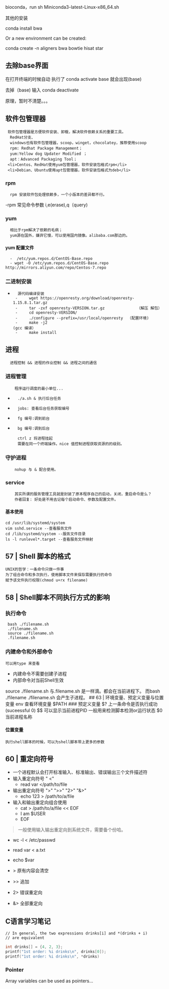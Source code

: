 bioconda，run
sh Miniconda3-latest-Linux-x86_64.sh

其他的安装

conda install bwa

Or a new environment can be created:

conda create -n aligners bwa bowtie hisat star

## 去除base界面
	
在打开终端的时候自动 执行了   conda  activate base 就会出现(base)

去掉（base) 输入 conda deactivate

原理，暂时不清楚。。。

## 软件包管理器
     软件包管理器是方便软件安装、卸载，解决软件依赖关系的重要工具。
      RedHat分支、
      windows也有软件包管理器，scoop，winget，chocolatey，推荐使用scoop
      rpm: Redhat Package Management；
      yum:Yellow dog Updater Modified ；
      apt：Advanced Packaging Tool；
     <li>Centos、RedHat使用yum包管理器，软件安装包格式rpm</li>
     <li>Debian、Ubuntu使用apt包管理器，软件安装包格式为deb</li>

### rpm 
      rpm 安装软件包处理依赖多，一个小版本的差异都不行。
-rpm 常见命令参数
	i,e(erase),q（query)

### yum
      相比于rpm解决了依赖的毛病；
      yum源在国外，嫌弃它慢，可以使用国内镜像。alibaba.com那边的。

#### yum 配置文件
      -  /etc/yum.repos.d/CentOS-Base.repo
      - wget -O /etc/yum.repos.d/CentOS-Base.repo    http://mirrors.aliyun.com/repo/Centos-7.repo

### 二进制安装
-       源代码编译安装
       -     wget https://openresty.org/download/openresty-1.15.8.1.tar.gz
       -     tar -zxf openresty-VERSION.tar.gz              （解压 解包）
       -     cd openresty-VERSION/ 
       -     ./configure --prefix=/usr/local/openresty  （配置环境)
       -     make -j2                                                     (gcc 编译）
       -     make install
## 进程
      进程控制 && 进程的作业控制 && 进程之间的通信
### 进程管理
        程序运行调度的最小单位...
-       ./a.sh & 执行后台任务
-       jobs: 查看后台任务获取编号
-       fg 编号:调到前台
-       bg 编号:调到后台

        ctrl z 将进程挂起
        需要在同一个终端操作。nice 值控制进程获取资源的的级别。
### 守护进程
        nohup 与 & 配合使用。

### service
        其实所谓的服务管理工具就是封装了原本程序自己的启动，关闭，重启命令是么？
        作者回复: 好处是不用去记每个启动命令、参数及配置文件。
#### 基本使用
	cd /usr/lib/systemd/system
	vim sshd.service --查看服务文件
	cd /lib/systemd/system --服务文件目录
	ls -l runlevel*.target --查看服务文件映射


## 57 | Shell 脚本的格式
    UNIX的哲学：一条命令只做一件事
	为了组合命令和多次执行，使用脚本文件来保存需要执行的命令
	赋予该文件执行权限(chmod u+rx filename)

## 58 | Shell脚本不同执行方式的影响

### 执行命令
     bash ./filename.sh
     ./filename.sh
     source ./filename.sh
     .filename.sh

### 内建命令和外部命令
    可以用type 来查看
<ul>
<li>内建命令不需要创建子进程</li>
<li>内部命令对当前Shell生效</li>
</ul>
source ./filename.sh 与.filename.sh 是一样滴。都会在当前进程下。
而bash ./filename ./filename.sh 会产生子进程。
## 63 | 环境变量、预定义变量与位置变量
	env      查看环境变量
	$PATH 
### 预定义变量
	$?       上一条命令是否执行成功(suceessful 0)
	$$       可以显示当前进程PID    一般用来检测脚本检测or运行状态
	$0		 当前进程名称

#### 位置变量
	执行shell脚本的时候，可以为shell脚本带上更多的参数

## 60 | 重定向符号
-	一个进程默认会打开标准输入、标准输出、错误输出三个文件描述符
-	输入重定向符号 " <"
	-	read var </path/to/file
-	输出重定向符号 ">"   ">>"   "2>"   "&>"
	-	echo 123 > /path/to/a/file
-	输入和输出重定向组合使用
	-	cat > /path/to/a/file << EOF
	-   I am $USER
	-   EOF

>一般使用输入输出重定向到系统文件，需要备个份哈。
- wc -l < /etc/passwd

- read var < a.txt
- echo $var
- \> 原有内容会清空
- \>> 追加
- 2> 错误重定向
- &> 全部重定向
## C语言学习笔记
    // In general, the two expressions drinks[i] and *(drinks + i)
    // are equivalent

```c
int drinks[] = {4, 2, 3};
printf("1st order: %i drinks\n", drinks[0]);
printf("1st order: %i drinks\n", *drinks)
```
### Pointer
Array variables can be used as 
pointers…




